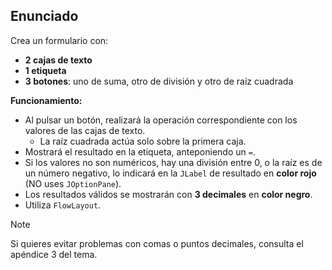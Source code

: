 ## Enunciado

Crea un formulario con:

- **2 cajas de texto**
- **1 etiqueta**
- **3 botones**: uno de suma, otro de división y otro de raíz cuadrada

**Funcionamiento:**

- Al pulsar un botón, realizará la operación correspondiente con los valores de las cajas de texto.
  - La raíz cuadrada actúa solo sobre la primera caja.
- Mostrará el resultado en la etiqueta, anteponiendo un `=`.
- Si los valores no son numéricos, hay una división entre 0, o la raíz es de un número negativo, lo indicará en la `JLabel` de resultado en **color rojo** (NO uses `JOptionPane`).
- Los resultados válidos se mostrarán con **3 decimales** en **color negro**.
- Utiliza `FlowLayout`.

>[!NOTE]
> Si quieres evitar problemas con comas o puntos decimales, consulta el apéndice 3 del tema.
